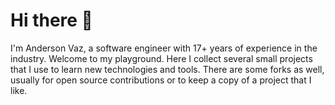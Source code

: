 # Hi there 👋 

I'm Anderson Vaz, a software engineer with 17+ years of experience in the industry.
Welcome to my playground. 
Here I collect several small projects that I use to learn new technologies and tools.
There are some forks as well, usually for open source contributions or to keep a copy of a project that I like.

